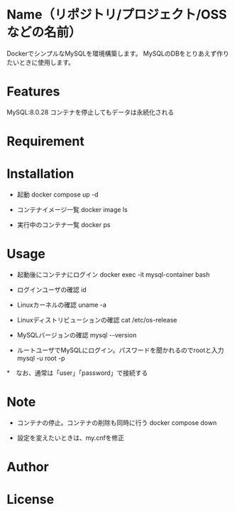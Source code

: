 # Name（リポジトリ/プロジェクト/OSSなどの名前）

DockerでシンプルなMySQLを環境構築します。
MySQLのDBをとりあえず作りたいときに使用します。

# Features

MySQL:8.0.28
コンテナを停止してもデータは永続化される

# Requirement


# Installation

* 起動
docker compose up -d

* コンテナイメージ一覧
docker image ls

* 実行中のコンテナ一覧
docker ps


# Usage

* 起動後にコンテナにログイン
docker exec -it mysql-container bash

* ログインユーザの確認
id

* Linuxカーネルの確認
uname -a

* Linuxディストリビューションの確認
cat /etc/os-release

* MySQLバージョンの確認
mysql --version

* ルートユーザでMySQLにログイン。パスワードを聞かれるのでrootと入力
mysql -u root -p

*　なお、通常は「user」「password」で接続する

# Note

* コンテナの停止。コンテナの削除も同時に行う
docker compose down

* 設定を変えたいときは、my.cnfを修正

# Author

# License
